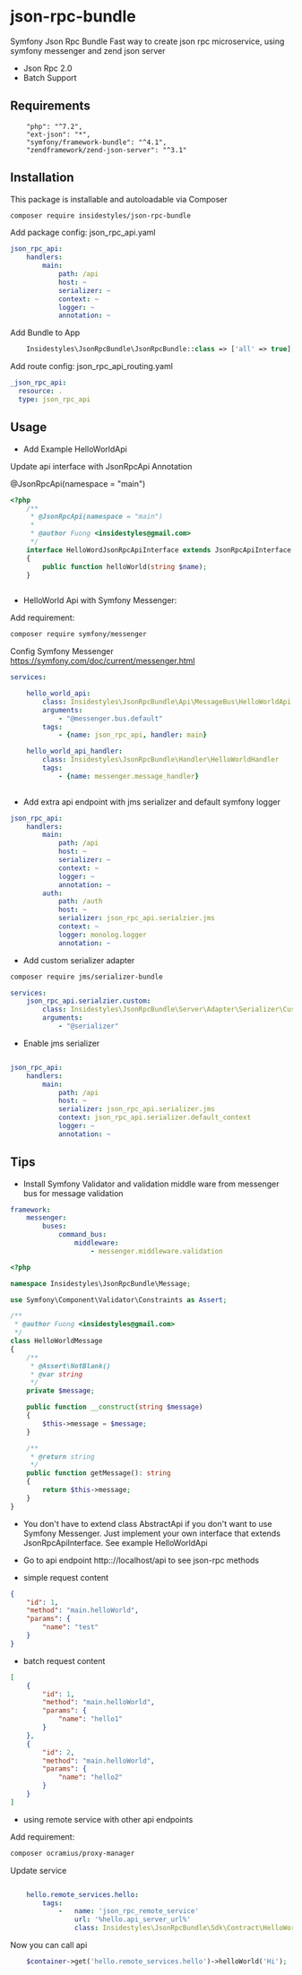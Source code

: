 # json-rpc-bundle
Symfony Json Rpc Bundle
Fast way to create json rpc microservice, using symfony messenger
and zend json server

- Json Rpc 2.0
- Batch Support

## Requirements


        "php": "^7.2",
        "ext-json": "*",
        "symfony/framework-bundle": "^4.1",
        "zendframework/zend-json-server": "^3.1"


## Installation

This package is installable and autoloadable via Composer 

```sh
composer require insidestyles/json-rpc-bundle
```

Add package config: json_rpc_api.yaml

```yaml
json_rpc_api:
    handlers:
        main:
            path: /api
            host: ~
            serializer: ~
            context: ~
            logger: ~
            annotation: ~
```

Add Bundle to App
```php
    Insidestyles\JsonRpcBundle\JsonRpcBundle::class => ['all' => true],
```

Add route config: json_rpc_api_routing.yaml

```yaml
_json_rpc_api:
  resource: .
  type: json_rpc_api

```


## Usage

- Add Example HelloWorldApi

Update api interface with JsonRpcApi Annotation

@JsonRpcApi(namespace = "main")

```php
<?php
    /**
     * @JsonRpcApi(namespace = "main")
     *
     * @author Fuong <insidestyles@gmail.com>
     */
    interface HelloWordJsonRpcApiInterface extends JsonRpcApiInterface
    {
        public function helloWorld(string $name);
    }
    
```

- HelloWorld Api with Symfony Messenger:

Add requirement:

```sh
composer require symfony/messenger
```

Config Symfony Messenger https://symfony.com/doc/current/messenger.html

```yaml
services:

    hello_world_api:
        class: Insidestyles\JsonRpcBundle\Api\MessageBus\HelloWorldApi
        arguments:
            - "@messenger.bus.default"
        tags:
            - {name: json_rpc_api, handler: main}

    hello_world_api_handler:
        class: Insidestyles\JsonRpcBundle\Handler\HelloWorldHandler
        tags:
            - {name: messenger.message_handler}
              
```

- Add extra api endpoint with jms serializer and default symfony logger

```yaml
json_rpc_api:
    handlers:
        main:
            path: /api
            host: ~
            serializer: ~
            context: ~
            logger: ~
            annotation: ~
        auth:
            path: /auth
            host: ~
            serializer: json_rpc_api.serialzier.jms
            context: ~
            logger: monolog.logger
            annotation: ~
```

- Add custom serializer adapter

```sh
composer require jms/serializer-bundle
```

```yaml
services:
    json_rpc_api.serialzier.custom:
        class: Insidestyles\JsonRpcBundle\Server\Adapter\Serializer\CustomSerializer
        arguments:
            - "@serializer"
```

- Enable jms serializer

```yaml

json_rpc_api:
    handlers:
        main:
            path: /api
            host: ~
            serializer: json_rpc_api.serializer.jms
            context: json_rpc_api.serializer.default_context            
            logger: ~
            annotation: ~

```


## Tips

- Install Symfony Validator and validation middle ware from messenger bus for message validation

```yaml
framework:
    messenger:
        buses:
            command_bus:
                middleware:
                    - messenger.middleware.validation
```

```php
<?php

namespace Insidestyles\JsonRpcBundle\Message;

use Symfony\Component\Validator\Constraints as Assert;

/**
 * @author Fuong <insidestyles@gmail.com>
 */
class HelloWorldMessage
{
    /**
     * @Assert\NotBlank()
     * @var string
     */
    private $message;

    public function __construct(string $message)
    {
        $this->message = $message;
    }

    /**
     * @return string
     */
    public function getMessage(): string
    {
        return $this->message;
    }
}

``` 

- You don't have to extend class AbstractApi if you don't want to use Symfony Messenger. 
Just implement your own interface that extends JsonRpcApiInterface. See example HelloWorldApi

- Go to api endpoint http:://localhost/api to see json-rpc methods 

- simple request content

```json
{
    "id": 1,
	"method": "main.helloWorld",
	"params": {
		"name": "test"
	}
}
```

- batch request content

```json
[
    {
        "id": 1,
        "method": "main.helloWorld",
        "params": {
            "name": "hello1"
        }
    },
    {
        "id": 2,
    	"method": "main.helloWorld",
    	"params": {
    		"name": "hello2"
    	}
    }
]
```

- using remote service with other api endpoints

Add requirement:

```sh
composer ocramius/proxy-manager
```

Update service

```yaml

    hello.remote_services.hello:
        tags:
            -   name: 'json_rpc_remote_service'
                url: '%hello.api_server_url%'
                class: Insidestyles\JsonRpcBundle\Sdk\Contract\HelloWordJsonRpcApiInterface

```
Now you can call api
```php
    $container->get('hello.remote_services.hello')->helloWorld('Hi');
```
